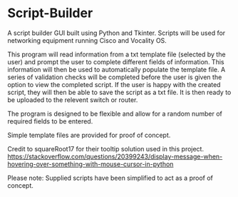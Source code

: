 # Script-Builder
A script builder GUI built using Python and Tkinter. Scripts will be used for networking equipment running Cisco and Vocality OS.

This program will read information from a txt template file (selected by the user) and prompt the user to complete different fields of information. This information will then be used to automatically populate the template file. A series of validation checks will be completed before the user is given the option to view the completed script. If the user is happy with the created script, they will then be able to save the script as a txt file. It is then ready to be uploaded to the relevent switch or router.

The program is designed to be flexible and allow for a random number of required fields to be entered.

Simple template files are provided for proof of concept.

Credit to squareRoot17 for their tooltip solution used in this project. https://stackoverflow.com/questions/20399243/display-message-when-hovering-over-something-with-mouse-cursor-in-python

Please note: Supplied scripts have been simplified to act as a proof of concept.
